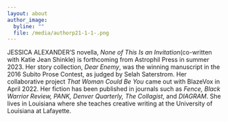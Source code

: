 ```yaml
---
layout: about
author_image:
  byline: ""
  file: /media/authorp21-1-1-.png
---
```

JESSICA ALEXANDER’S novella, *None of This Is an Invitation*(co-written with Katie Jean Shinkle) is forthcoming from Astrophil Press in summer 2023. Her story collection, *Dear Enemy*, was the winning manuscript in the 2016 Subito Prose Contest, as judged by Selah Saterstrom. Her collaborative project *That Woman Could Be You* came out with BlazeVox in April 2022. Her fiction has been published in journals such as *Fence, Black Warrior Review, PANK, Denver Quarterly, The Collagist*, and *DIAGRAM*. She lives in Louisiana where she teaches creative writing at the University of Louisiana at Lafayette.